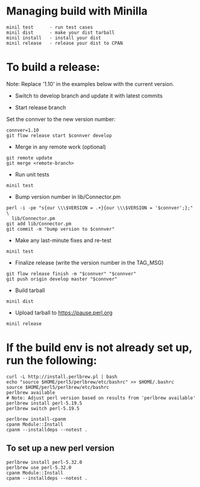 # Managing build with Minilla

    minil test      - run test cases
    minil dist      - make your dist tarball
    minil install   - install your dist
    minil release   - release your dist to CPAN

# To build a release:

Note: Replace '1.10' in the examples below with the current version.

* Switch to develop branch and update it with latest commits

* Start release branch

Set the connver to the new version number:

```
connver=1.10
git flow release start $connver develop
```

* Merge in any remote work (optional)

```
git remote update
git merge <remote-branch>
```

* Run unit tests

```
minil test
```

* Bump version number in lib/Connector.pm

```
perl -i -pe "s{our \\\$VERSION = .+}{our \\\$VERSION = '$connver';};" \
  lib/Connector.pm
git add lib/Connector.pm
git commit -m "bump version to $connver"
```

* Make any last-minute fixes and re-test

```
minil test
```

* Finalize release (write the version number in the TAG\_MSG)

```
git flow release finish -m "$connver" "$connver"
git push origin develop master "$connver"
```

* Build tarball

```
minil dist
```

* Upload tarball to https://pause.perl.org

```
minil release
```

# If the build env is not already set up, run the following:

```
curl -L http://install.perlbrew.pl | bash
echo "source $HOME/perl5/perlbrew/etc/bashrc" >> $HOME/.bashrc
source $HOME/perl5/perlbrew/etc/bashrc
perlbrew available
# Note: Adjust perl version based on results from 'perlbrew available'
perlbrew install perl-5.19.5
perlbrew switch perl-5.19.5

perlbrew install-cpanm
cpanm Module::Install
cpanm --installdeps --notest .
```

## To set up a new perl version

```
perlbrew install perl-5.32.0
perlbrew use perl-5.32.0
cpanm Module::Install
cpanm --installdeps --notest .
```
